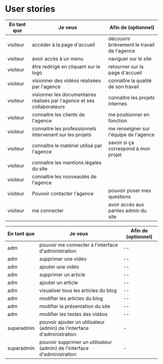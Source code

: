 # User stories

| En tant que | Je veux | Afin de (optionnel) |
|--|--|--|
|visiteur|accéder à la page d'accueil|découvrir brièvement le travail de l'agence|
|visiteur|avoir accès à un menu|naviguer sur le site|
|visiteur|être redirigé en cliquant sur le logo|retourner sur la page d'accueil|
|visiteur|visionner des vidéos réalisées par l'agence|connaître la qualité de son travail|
|visiteur|visionner les documentaires réalisés par l'agence et ses collaborateurs|connaître les projets internes|
|visiteur|connaître les clients de l'agence|me positionner en fonction|
|visiteur|connaitre les professionnels intervenant sur les projets|me renseigner sur l'équipe de l'agence|
|visiteur|connaître le matériel utilisé par l'agence|savoir si ça correspond à mon projet|
|visiteur|connaître les mentions légales du site|
|visiteur|connaître les nouveautés de l'agence||
|visiteur|Pouvoir contacter l'agence|pouvoir poser mes questions|
|visiteur|me connecter|avoir accès aux parties admin du site|

| En tant que | Je veux | Afin de (optionnel) |
|--|--|--|
|adm|pouvoir me connecter à l'interface d'administration|--|
|adm|supprimer une vidéo|--|
|adm|ajouter une vidéo|--|
|adm|supprimer un article|--|
|adm|ajouter un article|--|
|adm|visualiser tous les articles du blog|--|
|adm|modifier les articles du blog|--|
|adm|modifier la présentation du site|--|
|adm|modifier les textes des vidéos|--|
|superadmin|pouvoir ajouter un utilisateur (admin) de l'interface d'administration| - |
|superadmin|pouvoir supprimer un utilisateur (admin) de l'interface d'administration| - |

